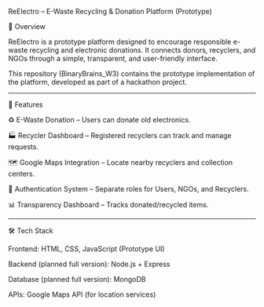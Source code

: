ReElectro – E-Waste Recycling & Donation Platform (Prototype)

📌 Overview

ReElectro is a prototype platform designed to encourage responsible e-waste recycling and electronic donations.
It connects donors, recyclers, and NGOs through a simple, transparent, and user-friendly interface.

This repository (BinaryBrains_W3) contains the prototype implementation of the platform, developed as part of a hackathon project.


---

🚀 Features

♻️ E-Waste Donation – Users can donate old electronics.

🏭 Recycler Dashboard – Registered recyclers can track and manage requests.

🗺️ Google Maps Integration – Locate nearby recyclers and collection centers.

🔐 Authentication System – Separate roles for Users, NGOs, and Recyclers.

📊 Transparency Dashboard – Tracks donated/recycled items.



---

🛠️ Tech Stack

Frontend: HTML, CSS, JavaScript (Prototype UI)

Backend (planned full version): Node.js + Express

Database (planned full version): MongoDB

APIs: Google Maps API (for location services)

